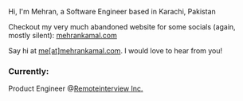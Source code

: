 Hi, I'm Mehran, a Software Engineer based in Karachi, Pakistan

Checkout my very much abandoned website for some socials (again, mostly silent): <a href="https://mehrankamal.com/" target="_blank">mehrankamal.com</a>

Say hi at [me[at]mehrankamal.com](mailto://me[at]mehrankamal.com). I would love to hear from you!

<div>
  <h3 align="left">Currently:</h3>
  Product Engineer @<a href="https://www.remoteinterview.io/" targt="_blank">Remoteinterview Inc.</a>
</div>

